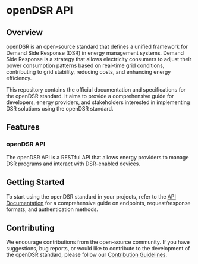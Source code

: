 # openDSR API

## Overview
openDSR is an open-source standard that defines a unified framework for Demand Side Response (DSR) in energy management systems. Demand Side Response is a strategy that allows electricity consumers to adjust their power consumption patterns based on real-time grid conditions, contributing to grid stability, reducing costs, and enhancing energy efficiency.

This repository contains the official documentation and specifications for the openDSR standard. It aims to provide a comprehensive guide for developers, energy providers, and stakeholders interested in implementing DSR solutions using the openDSR standard.

## Features
### openDSR API
The openDSR API is a RESTful API that allows energy providers to manage DSR programs and interact with DSR-enabled devices.


## Getting Started
To start using the openDSR standard in your projects, refer to the [API Documentation](/) for a comprehensive guide on endpoints, request/response formats, and authentication methods.

## Contributing
We encourage contributions from the open-source community. If you have suggestions, bug reports, or would like to contribute to the development of the openDSR standard, please follow our [Contribution Guidelines](./CONTRIBUTING.md).

